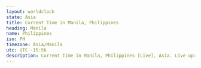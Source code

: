 ```yaml
---
layout: worldclock
state: Asia
title: Current Time in Manila, Philippines
heading: Manila
name: Philippines
iso: PH
timezone: Asia/Manila
utc: UTC -15:56
description: Current Time in Manila, Philippines [Live], Asia. Live update now time in Manila, timezone Asia/Manila, UTC -15:56, Country ISO code & Current Local Time.
---
```


